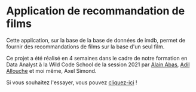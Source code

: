 # Application de recommandation de films

Cette application, sur la base de la base de données de imdb, permet de fournir des recommandations de films sur la base d'un seul film.

Ce projet a été réalisé en 4 semaines dans le cadre de notre formation en Data Analyst à la Wild Code School de la session 2021 par [Alain Abas](https://github.com/alainhabas "Alain Habas"), [Adil Allouche](https://github.com/Adil-Allouche "Adil Allouche") et moi même, Axel Simond.

Si vous souhaitez l'essayer, vous pouvez [cliquez-ici](https://share.streamlit.io/dinoxel/film_reco_app/main_code.py "cliquez-moi!") !

